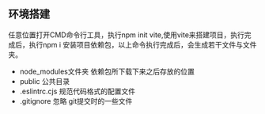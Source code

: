 ## 环境搭建

任意位置打开CMD命令行工具，执行npm init vite,使用vite来搭建项目，执行完成后，执行npm i 安装项目依赖包，以上命令执行完成后，会生成若干文件与文件夹。

- node_modules文件夹 依赖包所下载下来之后存放的位置
- public 公共目录
- .eslintrc.cjs 规范代码格式的配置文件
- .gitignore 忽略 git提交时的一些文件